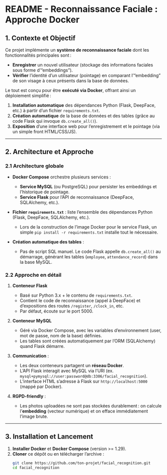 # README - Reconnaissance Faciale : Approche Docker

## 1. Contexte et Objectif

Ce projet implémente un **système de reconnaissance faciale** dont les fonctionnalités principales sont :
- **Enregistrer** un nouvel utilisateur (stockage des informations faciales sous forme d’“embeddings”).
- **Vérifier** l’identité d’un utilisateur (pointage) en comparant l’“embedding” de son visage à ceux présents dans la base de données.

Le tout est conçu pour être **exécuté via Docker**, offrant ainsi un déploiement simplifié :

1. **Installation automatique** des dépendances Python (Flask, DeepFace, etc.) à partir d’un fichier `requirements.txt`.
2. **Création automatique** de la base de données et des tables (grâce au code Flask qui invoque `db.create_all()`).
3. **Exposition** d’une interface web pour l’enregistrement et le pointage (via un simple front HTML/CSS/JS).

---

## 2. Architecture et Approche

### 2.1 Architecture globale

- **Docker Compose** orchestre plusieurs services :
  - **Service MySQL** (ou PostgreSQL) pour persister les embeddings et l’historique de pointage.
  - **Service Flask** pour l’API de reconnaissance (DeepFace, SQLAlchemy, etc.).

- **Fichier `requirements.txt`** : liste l’ensemble des dépendances Python (Flask, DeepFace, SQLAlchemy, etc.).  
  - Lors de la construction de l’image Docker pour le service Flask, un simple `pip install -r requirements.txt` installe tout le nécessaire.

- **Création automatique des tables** :  
  - Pas de script SQL manuel. Le code Flask appelle `db.create_all()` au démarrage, générant les tables (`employee`, `attendance_record`) dans la base MySQL.

### 2.2 Approche en détail

1. **Conteneur Flask**  
   - Basé sur Python 3.x + le contenu de `requirements.txt`.  
   - Contient le code de reconnaissance (appel à DeepFace) et d’expositions des routes `/register`, `/clock_in`, etc.  
   - Par défaut, écoute sur le port 5000.

2. **Conteneur MySQL**  
   - Géré via Docker Compose, avec les variables d’environnement (user, mot de passe, nom de la base) définies.  
   - Les tables sont créées automatiquement par l’ORM (SQLAlchemy) quand Flask démarre.

3. **Communication** :  
   - Les deux conteneurs partagent un **réseau Docker**.  
   - L’API Flask interagit avec MySQL via l’URI (ex. `mysql+pymysql://user:password@db:3306/facial_recognition`).  
   - L’interface HTML s’adresse à Flask sur `http://localhost:5000` (mappé par Docker).

4. **RGPD-friendly** :  
   - Les photos uploadées ne sont pas stockées durablement : on calcule l’**embedding** (vecteur numérique) et on efface immédiatement l’image brute.  

---

## 3. Installation et Lancement

1. **Installer Docker** et **Docker Compose** (version >= 1.29).  
2. **Cloner** ce dépôt ou en télécharger l’archive :  
   ```bash
   git clone https://github.com/ton-projet/facial_recognition.git
   cd facial_recognition
